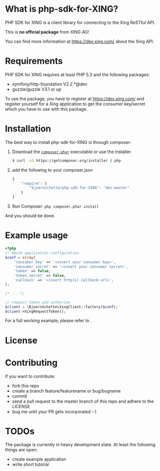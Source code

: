 # What is php-sdk-for-XING?

PHP SDK for XING is a client library for connecting to the Xing ReSTful API.

This is **no official package** from XING AG!

You can find more information at https://dev.xing.com/ about the Xing API.

# Requirements

PHP SDK for XING requires at least PHP 5.3 and the following packages:

  * symfony/http-foundation V2.2.*@dev
  * guzzle/guzzle V3.1 or up

To use the package, you have to register at https://dev.xing.com/ and register
yourself for a Xing application to get the consumer key/secret which you have to
use with this package.

# Installation

The best way to install php-sdk-for-XING is through composer:

1. Download the [`composer.phar`](https://getcomposer.org/composer.phar) executable or use the installer.

    ``` sh
    $ curl -sS https://getcomposer.org/installer | php
    ```

2. add the following to your composer.json

    ``` javascript
    {
        "require": {
        	"bjoernschotte/php-sdk-for-XING": "dev-master"
        }
    }
    ```

3. Run Composer: `php composer.phar install`

And you should be done.

# Example usage

```php
<?php
// OAuth application configuration
$conf = array(
    'consumer_key' => '<insert your consumer key>',
    'consumer_secret' => '<insert your consumer secret>',
    'token' => false,
    'token_secret' => false,
    'callback' => '<insert http(s) callback url>',
);

/* ... */

// request token and authorize
$client = \BjoernSchotte\XingClient::factory($conf);
$client->XingRequestToken();
```

For a full working example, please refer to .

# License

# Contributing

If you want to contribute:

  * fork this repo
  * create a branch feature/featurename or bug/bugname
  * commit
  * send a pull request to the master branch of this repo and adhere to the LICENSE
  * bug me until your PR gets incorporated :-)

# TODOs

The package is currently in heavy development state. At least the following things are open:

  * create example application
  * write short tutorial
